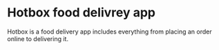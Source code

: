 # Hotbox food delivrey app

Hotbox is a food delivery app includes everything from placing an order online to delivering it.


